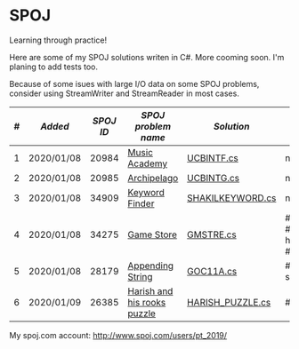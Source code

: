 # SPOJ
Learning through practice!

Here are some of my SPOJ solutions writen in C#. More cooming soon. I'm planing to add tests too.

Because of some isues with large I/O data on some SPOJ problems, consider using StreamWriter and StreamReader in most cases.


|___#___|___Added___|___SPOJ ID___|___SPOJ problem name___| ___Solution___|___Tags___|___Type of problem___|
|---|---|---|---|---|---|---|
|1|2020/01/08|20984|[Music Academy](http://www.spoj.com/problems/UCBINTF/)|[UCBINTF.cs](https://github.com/rach3fan/SPOJ/blob/master/Solutions/UCBINTF.cs)|no tags|Classical|
|2|2020/01/08|20985|[Archipelago](http://www.spoj.com/problems/UCBINTG/)|[UCBINTG.cs](https://github.com/rach3fan/SPOJ/blob/master/Solutions/UCBINTG.cs)|no tags|Classical|
|3|2020/01/08|34909|[Keyword Finder](http://www.spoj.com/problems/SHAKILKEYWORD/)|[SHAKILKEYWORD.cs](https://github.com/rach3fan/SPOJ/blob/master/Solutions/SHAKILKEYWORD.cs)|no tags|Classical|
|4|2020/01/08|34275|[Game Store](http://www.spoj.com/problems/GMSTRE/)|[GMSTRE.cs](https://github.com/rach3fan/SPOJ/blob/master/Solutions/GMSTRE.cs)|#greedy #ad-hoc-1 #adhoc|Classical|
|5|2020/01/08|28179|[Appending String](http://www.spoj.com/problems/GOC11A/)|[GOC11A.cs](https://github.com/rach3fan/SPOJ/blob/master/Solutions/GOC11A.cs)|#goc-s01e01|Classical|
|6|2020/01/09|26385|[Harish and his rooks puzzle](https://www.spoj.com/problems/HARISH_PUZZLE/)|[HARISH_PUZZLE.cs](https://github.com/rach3fan/SPOJ/blob/master/Solutions/HARISH_PUZZLE.cs)|#greedy|Classical|

My spoj.com account:
http://www.spoj.com/users/pt_2019/
